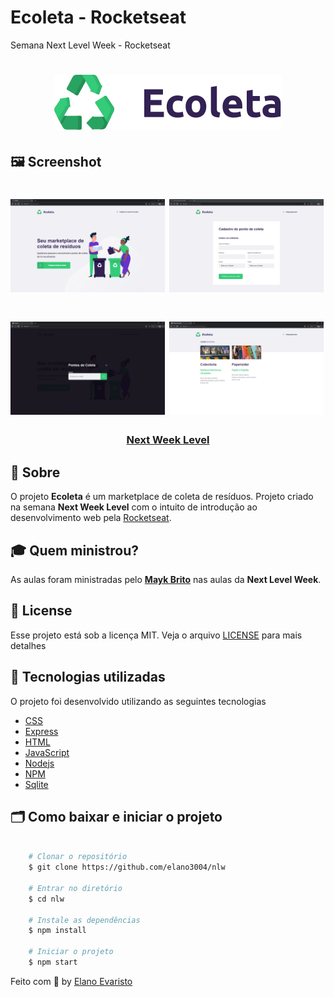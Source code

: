 # Ecoleta - Rocketseat
Semana Next Level Week - Rocketseat

<h1 align="center">
    <img src="public/assets/logo.svg">
</h1>

## 🖼 Screenshot

<h1 width="100%">
    <img src="public/fullpg.PNG"  width="49%" height"100%">
    <img src="public/create-pointpg.PNG"  width="49%" height"100%">
</h1>

<h1 width="100%">
    <img src="public/modalpg.PNG" width="49%" height"100%">
    <img src="public/pontospg.PNG" width="49%" height"100%">
</h1>

<h3 align="center">
    <a href="https://nextlevelweek.com/inscricao/1?gclid=EAIaIQobChMIotuFiO_g6QIVBwiRCh0kcAbAEAAYASAAEgLgWPD_BwE" target="_blank">Next Week Level</a>
<h3 >

## 🔖 Sobre

O projeto **Ecoleta** é um marketplace de coleta de resíduos. Projeto criado na semana **Next Week Level** com o intuito de introdução ao desenvolvimento web pela [Rocketseat](https://rocketseat.com.br/).

## 🎓 Quem ministrou?

As aulas foram ministradas pelo **[Mayk Brito](https://github.com/maykbrito)** nas aulas da **Next Level Week**.

## 📝 License

Esse projeto está sob a licença MIT. Veja o arquivo [LICENSE](LICENSE) para mais detalhes

## 🚀 Tecnologias utilizadas

O projeto foi desenvolvido utilizando as seguintes tecnologias

- [CSS](https://developer.mozilla.org/pt-BR/docs/Web/CSS)
- [Express](https://expressjs.com/pt-br/)
- [HTML](https://developer.mozilla.org/pt-BR/docs/Web/HTML)
- [JavaScript](https://www.javascript.com/)
- [Nodejs](https://nodejs.org/en/)
- [NPM](https://www.npmjs.com/)
- [Sqlite](https://www.sqlite.org/index.html)


## 🗂 Como baixar e iniciar o projeto

```bash

    # Clonar o repositório
    $ git clone https://github.com/elano3004/nlw

    # Entrar no diretório
    $ cd nlw
    
    # Instale as dependências
    $ npm install
    
    # Iniciar o projeto
    $ npm start
```

Feito com 💜 by <a href="https://www.linkedin.com/in/elano-olavo-saraiva-evaristo-259b8281/" target="_blank">Elano Evaristo</a>
